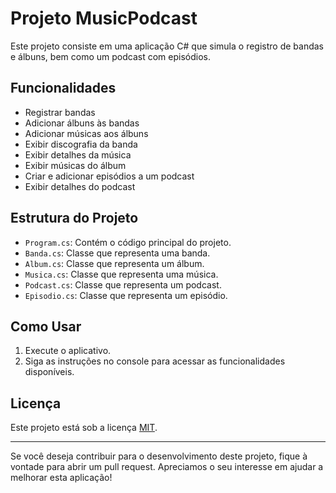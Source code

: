 # Projeto MusicPodcast

Este projeto consiste em uma aplicação C# que simula o registro de bandas e álbuns, bem como um podcast com episódios.

## Funcionalidades

- Registrar bandas
- Adicionar álbuns às bandas
- Adicionar músicas aos álbuns
- Exibir discografia da banda
- Exibir detalhes da música
- Exibir músicas do álbum
- Criar e adicionar episódios a um podcast
- Exibir detalhes do podcast

## Estrutura do Projeto

- `Program.cs`: Contém o código principal do projeto.
- `Banda.cs`: Classe que representa uma banda.
- `Album.cs`: Classe que representa um álbum.
- `Musica.cs`: Classe que representa uma música.
- `Podcast.cs`: Classe que representa um podcast.
- `Episodio.cs`: Classe que representa um episódio.

## Como Usar

1. Execute o aplicativo.
2. Siga as instruções no console para acessar as funcionalidades disponíveis.

## Licença

Este projeto está sob a licença [MIT](LICENSE).

---

Se você deseja contribuir para o desenvolvimento deste projeto, fique à vontade para abrir um pull request. Apreciamos o seu interesse em ajudar a melhorar esta aplicação!
